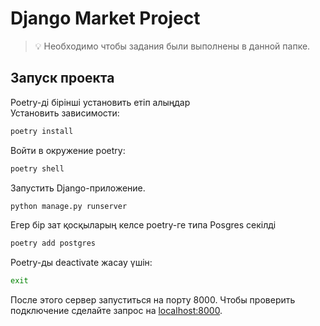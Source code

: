 # Django Market Project

> 💡 Необходимо чтобы задания были выполнены в данной папке.

## Запуск проекта
Poetry-ді бірінші установить етіп алыңдар\
Установить зависимости:

```bash
poetry install
```

Войти в окружение poetry:

```bash
poetry shell
```

Запустить Django-приложение.

```bash
python manage.py runserver
```
Егер бір зат қосқыларың келсе poetry-ге типа Posgres секілді 
```bash
poetry add postgres 
```
Poetry-ды deactivate жасау үшін:
```bash
exit
```
После этого сервер запуститься на порту 8000. Чтобы проверить подключение сделайте запрос на [localhost:8000](http://localhost:8000).

